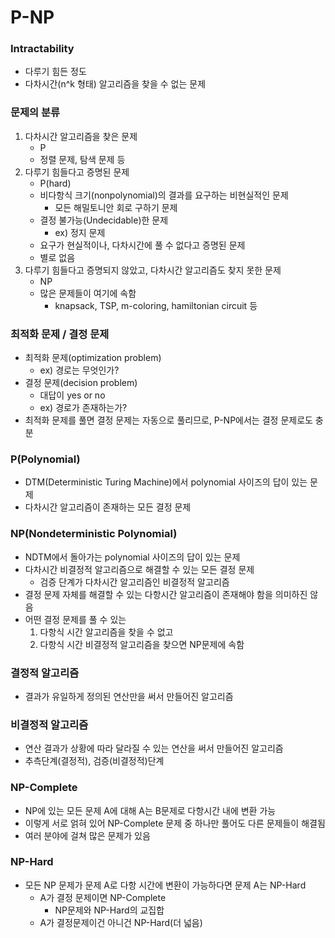 # P-NP
### Intractability
- 다루기 힘든 정도
- 다차시간(n^k 형태) 알고리즘을 찾을 수 없는 문제
### 문제의 분류
1. 다차시간 알고리즘을 찾은 문제
    - P
    - 정렬 문제, 탐색 문제 등
2. 다루기 힘들다고 증명된 문제
    - P(hard)
    - 비다항식 크기(nonpolynomial)의 결과를 요구하는 비현실적인 문제
        - 모든 해밀토니안 회로 구하기 문제
    - 결정 불가능(Undecidable)한 문제
        - ex) 정지 문제
    - 요구가 현실적이나, 다차시간에 풀 수 없다고 증명된 문제
    - 별로 없음
3. 다루기 힘들다고 증명되지 않았고, 다차시간 알고리즘도 찾지 못한 문제
    - NP
    - 많은 문제들이 여기에 속함
        - knapsack, TSP, m-coloring, hamiltonian circuit 등
### 최적화 문제 / 결정 문제
- 최적화 문제(optimization problem)
    - ex) 경로는 무엇인가?
- 결정 문제(decision problem)
    - 대답이 yes or no
    - ex) 경로가 존재하는가?
- 최적화 문제를 풀면 결정 문제는 자동으로 풀리므로, P-NP에서는 결정 문제로도 충분
### P(Polynomial)
- DTM(Deterministic Turing Machine)에서 polynomial 사이즈의 답이 있는 문제
- 다차시간 알고리즘이 존재하는 모든 결정 문제
### NP(Nondeterministic Polynomial)
- NDTM에서 돌아가는 polynomial 사이즈의 답이 있는 문제
- 다차시간 비결정적 알고리즘으로 해결할 수 있는 모든 결정 문제
    - 검증 단계가 다차시간 알고리즘인 비결정적 알고리즘
- 결정 문제 자체를 해결할 수 있는 다항시간 알고리즘이 존재해야 함을 의미하진 않음
- 어떤 결정 문제를 풀 수 있는
    1. 다항식 시간 알고리즘을 찾을 수 없고
    2. 다항식 시간 비결정적 알고리즘을 찾으면 NP문제에 속함
### 결정적 알고리즘
- 결과가 유일하게 정의된 연산만을 써서 만들어진 알고리즘
### 비결정적 알고리즘
- 연산 결과가 상황에 따라 달라질 수 있는 연산을 써서 만들어진 알고리즘
- 추측단계(결정적), 검증(비결정적)단계
### NP-Complete
- NP에 있는 모든 문제 A에 대해 A는 B문제로 다항시간 내에 변환 가능
- 이렇게 서로 얽혀 있어 NP-Complete 문제 중 하나만 풀어도 다른 문제들이 해결됨
- 여러 분야에 걸쳐 많은 문제가 있음
### NP-Hard
- 모든 NP 문제가 문제 A로 다항 시간에 변환이 가능하다면 문제 A는 NP-Hard
    - A가 결정 문제이면 NP-Complete
        - NP문제와 NP-Hard의 교집합
    - A가 결정문제이건 아니건 NP-Hard(더 넓음)
